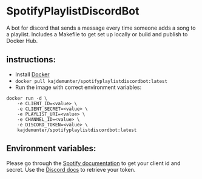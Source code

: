 # SpotifyPlaylistDiscordBot
A bot for discord that sends a message every time someone adds a song to a playlist. Includes a Makefile to get set up 
locally or build and publish to Docker Hub.

## instructions:
* Install [Docker](https://docs.docker.com/install/)
* `docker pull kajdemunter/spotifyplaylistdiscordbot:latest`
* Run the image with correct environment variables:

```
docker run -d \
    -e CLIENT_ID=<value> \
    -e CLIENT_SECRET=<value> \
    -e PLAYLIST_URI=<value> \
    -e CHANNEL_ID=<value> \
    -e DISCORD_TOKEN=<value> \
    kajdemunter/spotifyplaylistdiscordbot:latest
```

## Environment variables:
Please go through the [Spotify documentation](https://developer.spotify.com/documentation/general/guides/app-settings/)
to get your client id and secret. Use the [Discord docs](https://discordapp.com/developers/applications) to retrieve your token.
